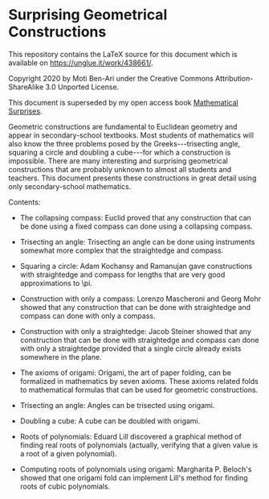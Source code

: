 # Surprising Geometrical Constructions

This repository contains the LaTeX source for this document which is available on https://unglue.it/work/438661/.

Copyright 2020 by Moti Ben-Ari under the  Creative Commons Attribution-ShareAlike 3.0 Unported License.

This document is superseded by my open access book [Mathematical Surprises](https://link.springer.com/book/10.1007/978-3-031-13566-8).

Geometric constructions are fundamental to Euclidean geometry and appear in secondary-school textbooks. Most students of mathematics will also know the three problems posed by the Greeks---trisecting angle, squaring a circle and doubling a cube---for which a construction is impossible. There are many interesting and surprising geometrical constructions that are probably unknown to almost all students and teachers. This document presents these constructions in great detail using only secondary-school mathematics.

Contents:

* The collapsing compass: Euclid proved that any construction that can be done using a fixed compass can done using a collapsing compass.

* Trisecting an angle: Trisecting an angle can be done using instruments somewhat more complex that the straightedge and compass.

* Squaring a circle: Adam Kochansy and Ramanujan gave constructions with straightedge and compass for lengths that are very good approximations to \pi.

* Construction with only a compass: Lorenzo Mascheroni and Georg Mohr showed that any construction that can be done with straightedge and compass can done with only a compass.

* Construction with only a straightedge: Jacob Steiner showed that any construction that can be done with straightedge and compass can done with only a straightedge provided that a single circle already exists somewhere in the plane.

* The axioms of origami: Origami, the art of paper folding, can be formalized in mathematics by seven axioms. These axioms related folds to mathematical formulas that can be used for geometric constructions.

* Trisecting an angle: Angles can be trisected using origami.

* Doubling a cube: A cube can be doubled with origami.

* Roots of polynomials: Eduard Lill discovered a graphical method of finding real roots of polynomials (actually, verifying that a given value is a root of a given polynomial).

* Computing roots of polynomials using origami: Margharita P. Beloch's showed that one origami fold can implement Lill's method for finding roots of cubic polynomials.
